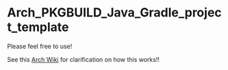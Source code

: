 # Arch_PKGBUILD_Java_Gradle_project_template

Please feel free to use!

See this <a href="https://wiki.archlinux.org/title/PKGBUILD">Arch Wiki</a> for clarification on how this works!!


